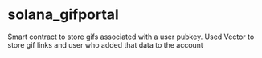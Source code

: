 # solana_gifportal
Smart contract to store gifs associated with a user pubkey. Used Vector to store gif links and user who added that data to the account
